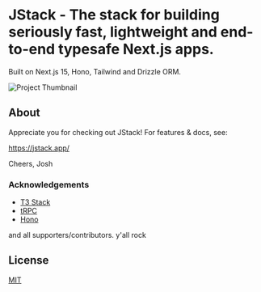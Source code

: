 # JStack - The stack for building seriously fast, lightweight and end-to-end typesafe Next.js apps.

Built on Next.js 15, Hono, Tailwind and Drizzle ORM.

![Project Thumbnail](https://github.com/upstash/jstack/blob/main/www/public/thumbnail.png)

## About

Appreciate you for checking out JStack! For features & docs, see:

https://jstack.app/

Cheers,
Josh

### Acknowledgements

- [T3 Stack](https://github.com/t3-oss/create-t3-app)
- [tRPC](https://trpc.io/)
- [Hono](https://hono.dev/)

and all supporters/contributors. y'all rock

## License

[MIT](https://choosealicense.com/licenses/mit/)